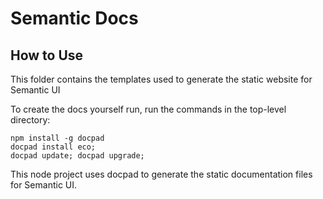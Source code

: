 # Semantic Docs

## How to Use

This folder contains the templates used to generate the static website for Semantic UI

To create the docs yourself run, run the commands in the top-level directory:

```
npm install -g docpad
docpad install eco;
docpad update; docpad upgrade;
```

This node project uses docpad to generate the static documentation files for Semantic UI.


